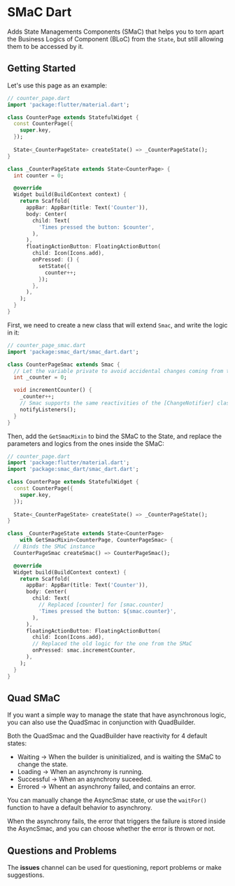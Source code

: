 # SMaC Dart

Adds State Managements Components (SMaC) that helps you to torn apart the Business Logics of Component (BLoC) from the `State`, but still allowing them to be accessed by it.

## Getting Started

Let's use this page as an example:

``` dart
// counter_page.dart
import 'package:flutter/material.dart';

class CounterPage extends StatefulWidget {
  const CounterPage({
    super.key,
  });
    
  State<_CounterPageState> createState() => _CounterPageState();
}

class _CounterPageState extends State<CounterPage> {
  int counter = 0;

  @override
  Widget build(BuildContext context) {
    return Scaffold(
      appBar: AppBar(title: Text('Counter')),
      body: Center(
        child: Text(
          'Times pressed the button: $counter',
        ),
      ),
      floatingActionButton: FloatingActionButton(
        child: Icon(Icons.add),
        onPressed: () {
          setState({
            counter++;
          });
        },
      ),
    );
  }
}
```

First, we need to create a new class that will extend `Smac`, and write the logic in it:
```dart
// counter_page_smac.dart
import 'package:smac_dart/smac_dart.dart';

class CounterPageSmac extends Smac {
  // Let the variable private to avoid accidental changes coming from the widget
  int _counter = 0;

  void incrementCounter() {
    _counter++;
    // Smac supports the same reactivities of the [ChangeNotifier] class
    notifyListeners();
  }
}
```

Then, add the `GetSmacMixin` to bind the SMaC to the State, and replace the parameters and logics from the ones inside the SMaC:

```dart
// counter_page.dart
import 'package:flutter/material.dart';
import 'package:smac_dart/smac_dart.dart';

class CounterPage extends StatefulWidget {
  const CounterPage({
    super.key,
  });
    
  State<_CounterPageState> createState() => _CounterPageState();
}

class _CounterPageState extends State<CounterPage> 
    with GetSmacMixin<CounterPage, CounterPageSmac> {
  // Binds the SMaC instance
  CounterPageSmac createSmac() => CounterPageSmac();

  @override
  Widget build(BuildContext context) {
    return Scaffold(
      appBar: AppBar(title: Text('Counter')),
      body: Center(
        child: Text(
          // Replaced [counter] for [smac.counter]
          'Times pressed the button: ${smac.counter}',
        ),
      ),
      floatingActionButton: FloatingActionButton(
        child: Icon(Icons.add),
        // Replaced the old logic for the one from the SMaC
        onPressed: smac.incrementCounter,
      ),
    );
  }
}
```

## Quad SMaC

If you want a simple way to manage the state that have asynchronous logic, you can also use the QuadSmac in conjunction with QuadBuilder.

Both the QuadSmac and the QuadBuilder have reactivity for 4 default states:
* Waiting -> When the builder is uninitialized, and is waiting the SMaC to change the state.
* Loading -> When an asynchrony is running.
* Successful -> When an asynchrony suceeded.
* Errored -> Whent an asynchrony failed, and contains an error.

You can manually change the AsyncSmac state, or use the `waitFor()` function to have a default behavior to asynchrony.

When the asynchrony fails, the error that triggers the failure is stored inside the AsyncSmac, and you can choose whether the error is thrown or not.

## Questions and Problems

The **issues** channel can be used for questioning, report problems or make suggestions.